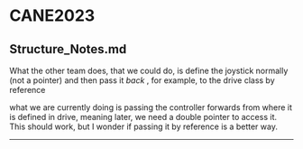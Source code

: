# CANE2023
## Structure_Notes.md
What the other team does, that we could do, is define the joystick normally (not a pointer) and then pass
it *back* , for example, to the drive class by reference

what we are currently doing is passing the controller forwards from where it is defined in drive, meaning later, 
we need a double pointer to access it. This should work, but I wonder if passing it by reference is a better way.
* * *